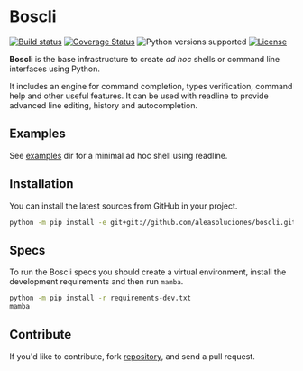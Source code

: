# Boscli

[![Build status](https://travis-ci.com/aleasoluciones/boscli.svg?branch=master)](https://travis-ci.com/aleasoluciones/boscli)
[![Coverage Status](https://coveralls.io/repos/github/aleasoluciones/boscli/badge.svg)](https://coveralls.io/github/aleasoluciones/boscli)
![Python versions supported](https://img.shields.io/badge/supports%20python-3.7%20|%203.8%20|%203.9-blue.svg)
[![License](https://img.shields.io/github/license/aleasoluciones/boscli)](https://github.com/aleasoluciones/boscli/blob/master/LICENSE)

**Boscli** is the base infrastructure to create *ad hoc* shells or command line interfaces using Python.

It includes an engine for command completion, types verification, command help and other useful features. It can be used with readline to provide advanced line editing, history and autocompletion.

## Examples

See [examples](examples) dir for a minimal ad hoc shell using readline.

## Installation

You can install the latest sources from GitHub in your project.

```bash
python -m pip install -e git+git://github.com/aleasoluciones/boscli.git#egg=boscli
```

## Specs

To run the Boscli specs you should create a virtual environment, install the development requirements and then run `mamba`.

```bash
python -m pip install -r requirements-dev.txt
mamba
```

## Contribute

If you'd like to contribute, fork [repository](http://github.com/aleasoluciones/boscli), and send a pull request.
